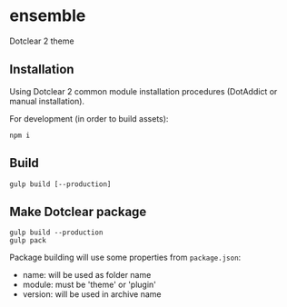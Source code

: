 # ensemble

Dotclear 2 theme

## Installation

Using Dotclear 2 common module installation procedures (DotAddict or manual installation).

For development (in order to build assets):

```
npm i
```

## Build

```
gulp build [--production]
```

## Make Dotclear package

```
gulp build --production
gulp pack
```

Package building will use some properties from `package.json`:

* name: will be used as folder name
* module: must be 'theme' or 'plugin'
* version: will be used in archive name
